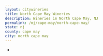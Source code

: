 ```yaml
---
layout: citywineries
title: North Cape May Wineries
description: Wineries in North Cape May, NJ
permalink: /nj/cape-may/north-cape-may/
state: nj
county: cape may
city: north cape may
---
```

-
